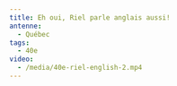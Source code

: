```yaml
---
title: Eh oui, Riel parle anglais aussi!
antenne:
  - Québec
tags:
  - 40e
video:
  - /media/40e-riel-english-2.mp4
---
```


